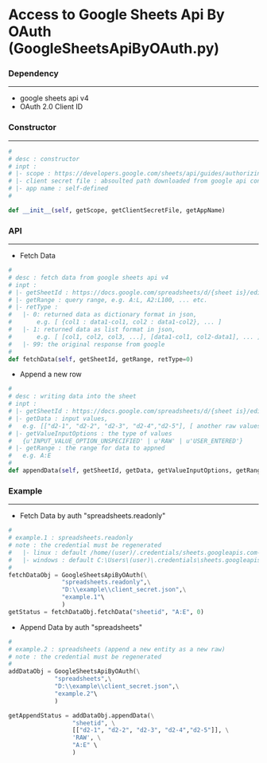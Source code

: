 # Access to Google Sheets Api By OAuth (GoogleSheetsApiByOAuth.py)

<script type="text/javascript" src="../js/general.js"></script>

### Dependency
---

* google sheets api v4
* OAuth 2.0 Client ID

### Constructor
---

```python
#
# desc : constructor
# inpt : 
# |- scope : https://developers.google.com/sheets/api/guides/authorizing
# |- client secret file : absoulted path downloaded from google api console
# |- app name : self-defined    
#

def __init__(self, getScope, getClientSecretFile, getAppName)
```

### API 
---

* Fetch Data

```python
#
# desc : fetch data from google sheets api v4
# inpt : 
# |- getSheetId : https://docs.google.com/spreadsheets/d/{sheet is}/edit#gid=0
# |- getRange : query range, e.g. A:L, A2:L100, ... etc.
# |- retType : 
#   |- 0: returned data as dictionary format in json, 
#       e.g. [ {col1 : data1-col1, col2 : data1-col2}, ... ]
#   |- 1: returned data as list format in json, 
#       e.g. [ [col1, col2, col3, ...], [data1-col1, col2-data1], ... ]
#   |- 99: the original response from google
#
def fetchData(self, getSheetId, getRange, retType=0)
```

* Append a new row

```python
#
# desc : writing data into the sheet
# inpt :
# |- getSheetId : https://docs.google.com/spreadsheets/d/{sheet is}/edit#gid=0
# |- getData : input values, 
#   e.g. [["d2-1", "d2-2", "d2-3", "d2-4","d2-5"], [ another raw values ... ]]
# |- getValueInputOptions : the type of values 
#   {u'INPUT_VALUE_OPTION_UNSPECIFIED' | u'RAW' | u'USER_ENTERED'}
# |- getRange : the range for data to appned
#   e.g. A:E
#                
def appendData(self, getSheetId, getData, getValueInputOptions, getRange)
```

### Example
---

* Fetch Data by auth "spreadsheets.readonly"

```python
#
# example.1 : spreadsheets.readonly
# note : the credential must be regenerated
#   |- linux : default /home/(user)/.credentials/sheets.googleapis.com-python-quickstart.json
#   |- windows : default C:\Users\(user)\.credentials\sheets.googleapis.com-python-quickstart.json
#
fetchDataObj = GoogleSheetsApiByOAuth(\
               "spreadsheets.readonly",\
               "D:\\example\\client_secret.json",\
               "example.1"\
               )
getStatus = fetchDataObj.fetchData("sheetid", "A:E", 0)
```

* Append Data by auth "spreadsheets"

```python
#
# example.2 : spreadsheets (append a new entity as a new raw)
# note : the credential must be regenerated
#
addDataObj = GoogleSheetsApiByOAuth(\
             "spreadsheets",\
             "D:\\example\\client_secret.json",\
             "example.2"\
             )

getAppendStatus = addDataObj.appendData(\
                  "sheetid", \
                  [["d2-1", "d2-2", "d2-3", "d2-4","d2-5"]], \
                  'RAW', \
                  "A:E" \
                  )

```